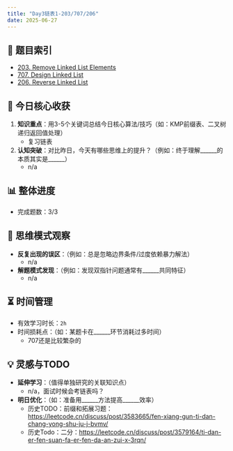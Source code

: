 ```yaml
---
title: "Day3链表1-203/707/206"
date: 2025-06-27
---
```

## 📌 题目索引
- [203. Remove Linked List Elements](https://yggo.notion.site/LC203-Remove-Linked-List-Elements-21f47d780ccd8097b693fffd3789720d?source=copy_link)
- [707. Design Linked List](https://yggo.notion.site/LC707-Design-Linked-List-21f47d780ccd80a0b643c05a91be0d1f?source=copy_link)
- [206. Reverse Linked List](https://yggo.notion.site/LC206-Reverse-Linked-List-21f47d780ccd806d9917f5c170d40a8e?source=copy_link)

## 🌟 今日核心收获
1. **知识重点**：用3-5个关键词总结今日核心算法/技巧（如：KMP前缀表、二叉树递归返回值处理）
   - 复习链表
2. **认知突破**：对比昨日，今天有哪些思维上的提升？（例如：终于理解______的本质其实是______）
   - n/a

## 📊 整体进度
- 完成题数：3/3

## 🧠 思维模式观察
- **反复出现的误区**：（例如：总是忽略边界条件/过度依赖暴力解法）
  - n/a
- **解题模式发现**：（例如：发现双指针问题通常有______共同特征）
  - n/a

## ⏳ 时间管理
- 有效学习时长：`2h`
- 时间损耗点：（如：某题卡在______环节消耗过多时间）
  - 707还是比较繁杂的

## 💡 灵感与TODO
- **延伸学习**：（值得单独研究的关联知识点）
  - n/a，面试时候会考链表吗？
- **明日优化**：（如：准备用______方法提高______效率）
  - 历史TODO：前缀和拓展习题：https://leetcode.cn/discuss/post/3583665/fen-xiang-gun-ti-dan-chang-yong-shu-ju-j-bvmv/
  - 历史Todo：二分：https://leetcode.cn/discuss/post/3579164/ti-dan-er-fen-suan-fa-er-fen-da-an-zui-x-3rqn/

